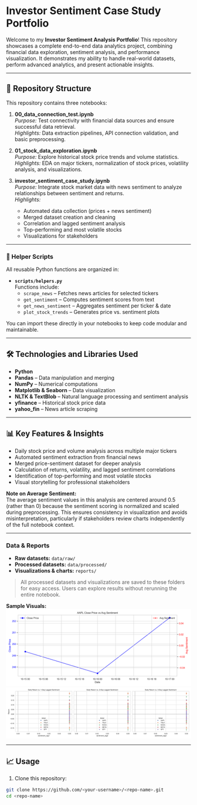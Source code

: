 # Investor Sentiment Case Study Portfolio

Welcome to my **Investor Sentiment Analysis Portfolio**! This repository showcases a complete end-to-end data analytics project, combining financial data exploration, sentiment analysis, and performance visualization. It demonstrates my ability to handle real-world datasets, perform advanced analytics, and present actionable insights.

---

## 📂 Repository Structure

This repository contains three notebooks:

1. **00_data_connection_test.ipynb**  
   *Purpose:* Test connectivity with financial data sources and ensure successful data retrieval.  
   *Highlights:* Data extraction pipelines, API connection validation, and basic preprocessing.

2. **01_stock_data_exploration.ipynb**  
   *Purpose:* Explore historical stock price trends and volume statistics.  
   *Highlights:* EDA on major tickers, normalization of stock prices, volatility analysis, and visualizations.

3. **investor_sentiment_case_study.ipynb**  
   *Purpose:* Integrate stock market data with news sentiment to analyze relationships between sentiment and returns.  
   *Highlights:*  
   - Automated data collection (prices + news sentiment)  
   - Merged dataset creation and cleaning  
   - Correlation and lagged sentiment analysis  
   - Top-performing and most volatile stocks  
   - Visualizations for stakeholders

---

### 📝 Helper Scripts

All reusable Python functions are organized in:

- **`scripts/helpers.py`**  
  Functions include:
  - `scrape_news` – Fetches news articles for selected tickers  
  - `get_sentiment` – Computes sentiment scores from text  
  - `get_news_sentiment` – Aggregates sentiment per ticker & date  
  - `plot_stock_trends` – Generates price vs. sentiment plots  

You can import these directly in your notebooks to keep code modular and maintainable.

---

## 🛠 Technologies and Libraries Used

- **Python**  
- **Pandas** – Data manipulation and merging  
- **NumPy** – Numerical computations  
- **Matplotlib & Seaborn** – Data visualization  
- **NLTK & TextBlob** – Natural language processing and sentiment analysis  
- **yfinance** – Historical stock price data  
- **yahoo_fin** – News article scraping  

---

## 📊 Key Features & Insights

- Daily stock price and volume analysis across multiple major tickers  
- Automated sentiment extraction from financial news  
- Merged price-sentiment dataset for deeper analysis  
- Calculation of returns, volatility, and lagged sentiment correlations  
- Identification of top-performing and most volatile stocks  
- Visual storytelling for professional stakeholders

**Note on Average Sentiment:**  
The average sentiment values in this analysis are centered around 0.5 (rather than 0) because the sentiment scoring is normalized and scaled during preprocessing. This ensures consistency in visualization and avoids misinterpretation, particularly if stakeholders review charts independently of the full notebook context.

---

### Data & Reports

- **Raw datasets:** `data/raw/`  
- **Processed datasets:** `data/processed/`  
- **Visualizations & charts:** `reports/`  

> All processed datasets and visualizations are saved to these folders for easy access. Users can explore results without rerunning the entire notebook.

**Sample Visuals:**  
![Sample Price vs Sentiment](reports/AAPL_price_sentiment.png)  
![Sample Lagged Sentiment vs Returns](reports/lagged_sentiment_vs_returns.png)

---

## 📈 Usage

1. Clone this repository:

```bash
git clone https://github.com/<your-username>/<repo-name>.git
cd <repo-name>
